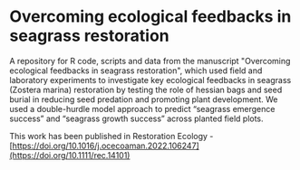 # Overcoming ecological feedbacks in seagrass restoration

A repository for R code, scripts and data from the manuscript "Overcoming ecological feedbacks in seagrass restoration", which used field and laboratory experiments to investigate key ecological feedbacks in seagrass (Zostera marina) restoration by testing the role of hessian bags and seed burial in reducing seed predation and promoting plant development. We used a double-hurdle model approach to predict “seagrass emergence success” and “seagrass growth success” across planted field plots.

This work has been published in Restoration Ecology - [https://doi.org/10.1016/j.ocecoaman.2022.106247](https://doi.org/10.1111/rec.14101)
